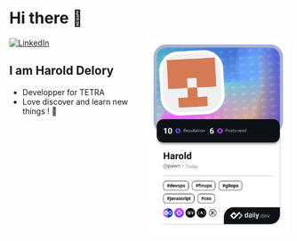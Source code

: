 # Hi there 👋

<div align="left">
  <a href="https://www.linkedin.com/in/harold-delory/">
    <img
      src="https://img.shields.io/static/v1?logo=linkedin&style=flat-square&color=0072b1&label=LinkedIn&message=%E2%98%86"
      alt="LinkedIn"
    />
  </a>
  <a href="https://app.daily.dev/pawn"><img src="https://github.com/Skilldron/skilldron/blob/main/devcard.png" width="256"
      align="right"
      alt="Harold's Dev Card"/></a>
</div>

## I am Harold Delory

- Developper for TETRA
- Love discover and learn new things ! 📖
